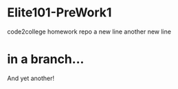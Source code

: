 # Elite101-PreWork1
code2college homework repo
a new line
another new line

# in a branch...
And yet another!